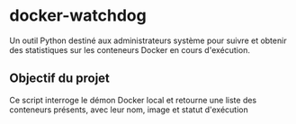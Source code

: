 # docker-watchdog
Un outil Python destiné aux administrateurs système pour suivre et obtenir des statistiques
sur les conteneurs Docker en cours d'exécution.
## Objectif du projet
Ce script interroge le démon Docker local et retourne une liste des conteneurs présents,
avec leur nom, image et statut d'exécution